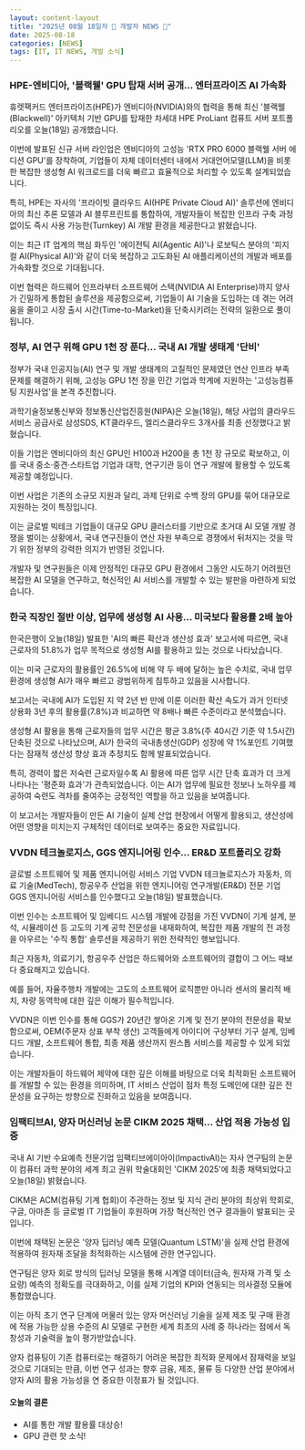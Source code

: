 ```yaml
---
layout: content-layout
title: "2025년 08월 18일자 📓 개발자 NEWS 📓"
date: 2025-08-18
categories: [NEWS]
tags: [IT, IT NEWS, 개발 소식]
---
```


### HPE-엔비디아, '블랙웰' GPU 탑재 서버 공개… 엔터프라이즈 AI 가속화

휴렛팩커드 엔터프라이즈(HPE)가 엔비디아(NVIDIA)와의 협력을 통해 최신 '블랙웰(Blackwell)' 아키텍처 기반 GPU를 탑재한 차세대 HPE ProLiant 컴퓨트 서버 포트폴리오를 오늘(18일) 공개했습니다. 

이번에 발표된 신규 서버 라인업은 엔비디아의 고성능 'RTX PRO 6000 블랙웰 서버 에디션 GPU'를 장착하여, 기업들이 자체 데이터센터 내에서 거대언어모델(LLM)을 비롯한 복잡한 생성형 AI 워크로드를 더욱 빠르고 효율적으로 처리할 수 있도록 설계되었습니다. 

특히, HPE는 자사의 '프라이빗 클라우드 AI(HPE Private Cloud AI)' 솔루션에 엔비디아의 최신 추론 모델과 AI 블루프린트를 통합하여, 개발자들이 복잡한 인프라 구축 과정 없이도 즉시 사용 가능한(Turnkey) AI 개발 환경을 제공한다고 밝혔습니다. 

이는 최근 IT 업계의 핵심 화두인 '에이전틱 AI(Agentic AI)'나 로보틱스 분야의 '피지컬 AI(Physical AI)'와 같이 더욱 복잡하고 고도화된 AI 애플리케이션의 개발과 배포를 가속화할 것으로 기대됩니다. 

이번 협력은 하드웨어 인프라부터 소프트웨어 스택(NVIDIA AI Enterprise)까지 양사가 긴밀하게 통합된 솔루션을 제공함으로써, 기업들이 AI 기술을 도입하는 데 겪는 어려움을 줄이고 시장 출시 시간(Time-to-Market)을 단축시키려는 전략의 일환으로 풀이됩니다.

### 정부, AI 연구 위해 GPU 1천 장 푼다… 국내 AI 개발 생태계 '단비'

정부가 국내 인공지능(AI) 연구 및 개발 생태계의 고질적인 문제였던 연산 인프라 부족 문제를 해결하기 위해, 고성능 GPU 1천 장을 민간 기업과 학계에 지원하는 '고성능컴퓨팅 지원사업'을 본격 추진합니다. 

과학기술정보통신부와 정보통신산업진흥원(NIPA)은 오늘(18일), 해당 사업의 클라우드 서비스 공급사로 삼성SDS, KT클라우드, 엘리스클라우드 3개사를 최종 선정했다고 밝혔습니다. 

이들 기업은 엔비디아의 최신 GPU인 H100과 H200을 총 1천 장 규모로 확보하고, 이를 국내 중소·중견·스타트업 기업과 대학, 연구기관 등이 연구 개발에 활용할 수 있도록 제공할 예정입니다. 

이번 사업은 기존의 소규모 지원과 달리, 과제 단위로 수백 장의 GPU를 묶어 대규모로 지원하는 것이 특징입니다. 

이는 글로벌 빅테크 기업들이 대규모 GPU 클러스터를 기반으로 초거대 AI 모델 개발 경쟁을 벌이는 상황에서, 국내 연구진들이 연산 자원 부족으로 경쟁에서 뒤처지는 것을 막기 위한 정부의 강력한 의지가 반영된 것입니다. 

개발자 및 연구원들은 이제 안정적인 대규모 GPU 환경에서 그동안 시도하기 어려웠던 복잡한 AI 모델을 연구하고, 혁신적인 AI 서비스를 개발할 수 있는 발판을 마련하게 되었습니다.

### 한국 직장인 절반 이상, 업무에 생성형 AI 사용… 미국보다 활용률 2배 높아

한국은행이 오늘(18일) 발표한 'AI의 빠른 확산과 생산성 효과' 보고서에 따르면, 국내 근로자의 51.8%가 업무 목적으로 생성형 AI를 활용하고 있는 것으로 나타났습니다. 

이는 미국 근로자의 활용률인 26.5%에 비해 약 두 배에 달하는 높은 수치로, 국내 업무 환경에 생성형 AI가 매우 빠르고 광범위하게 침투하고 있음을 시사합니다.

보고서는 국내에 AI가 도입된 지 약 2년 반 만에 이룬 이러한 확산 속도가 과거 인터넷 상용화 3년 후의 활용률(7.8%)과 비교하면 약 8배나 빠른 수준이라고 분석했습니다. 

생성형 AI 활용을 통해 근로자들의 업무 시간은 평균 3.8%(주 40시간 기준 약 1.5시간) 단축된 것으로 나타났으며, AI가 한국의 국내총생산(GDP) 성장에 약 1%포인트 기여했다는 잠재적 생산성 향상 효과 추정치도 함께 발표되었습니다. 

특히, 경력이 짧은 저숙련 근로자일수록 AI 활용에 따른 업무 시간 단축 효과가 더 크게 나타나는 '평준화 효과'가 관측되었습니다. 이는 AI가 업무에 필요한 정보나 노하우를 제공하여 숙련도 격차를 줄여주는 긍정적인 역할을 하고 있음을 보여줍니다. 

이 보고서는 개발자들이 만든 AI 기술이 실제 산업 현장에서 어떻게 활용되고, 생산성에 어떤 영향을 미치는지 구체적인 데이터로 보여주는 중요한 자료입니다.

### VVDN 테크놀로지스, GGS 엔지니어링 인수… ER&D 포트폴리오 강화

글로벌 소프트웨어 및 제품 엔지니어링 서비스 기업 VVDN 테크놀로지스가 자동차, 의료 기술(MedTech), 항공우주 산업을 위한 엔지니어링 연구개발(ER&D) 전문 기업 GGS 엔지니어링 서비스를 인수했다고 오늘(18일) 발표했습니다. 

이번 인수는 소프트웨어 및 임베디드 시스템 개발에 강점을 가진 VVDN이 기계 설계, 분석, 시뮬레이션 등 고도의 기계 공학 전문성을 내재화하여, 복잡한 제품 개발의 전 과정을 아우르는 '수직 통합' 솔루션을 제공하기 위한 전략적인 행보입니다. 

최근 자동차, 의료기기, 항공우주 산업은 하드웨어와 소프트웨어의 결합이 그 어느 때보다 중요해지고 있습니다. 

예를 들어, 자율주행차 개발에는 고도의 소프트웨어 로직뿐만 아니라 센서의 물리적 배치, 차량 동역학에 대한 깊은 이해가 필수적입니다. 

VVDN은 이번 인수를 통해 GGS가 20년간 쌓아온 기계 및 전기 분야의 전문성을 확보함으로써, OEM(주문자 상표 부착 생산) 고객들에게 아이디어 구상부터 기구 설계, 임베디드 개발, 소프트웨어 통합, 최종 제품 생산까지 원스톱 서비스를 제공할 수 있게 되었습니다. 

이는 개발자들이 하드웨어 제약에 대한 깊은 이해를 바탕으로 더욱 최적화된 소프트웨어를 개발할 수 있는 환경을 의미하며, IT 서비스 산업이 점차 특정 도메인에 대한 깊은 전문성을 요구하는 방향으로 진화하고 있음을 보여줍니다.

### 임팩티브AI, 양자 머신러닝 논문 CIKM 2025 채택… 산업 적용 가능성 입증

국내 AI 기반 수요예측 전문기업 임팩티브에이아이(ImpactivAI)는 자사 연구팀의 논문이 컴퓨터 과학 분야의 세계 최고 권위 학술대회인 'CIKM 2025'에 최종 채택되었다고 오늘(18일) 밝혔습니다. 

CIKM은 ACM(컴퓨팅 기계 협회)이 주관하는 정보 및 지식 관리 분야의 최상위 학회로, 구글, 아마존 등 글로벌 IT 기업들이 후원하며 가장 혁신적인 연구 결과들이 발표되는 곳입니다. 

이번에 채택된 논문은 '양자 딥러닝 예측 모델(Quantum LSTM)'을 실제 산업 환경에 적용하여 원자재 조달을 최적화하는 시스템에 관한 연구입니다. 

연구팀은 양자 회로 방식의 딥러닝 모델을 통해 시계열 데이터(금속, 원자재 가격 및 소요량) 예측의 정확도를 극대화하고, 이를 실제 기업의 KPI와 연동되는 의사결정 모듈에 통합했습니다. 

이는 아직 초기 연구 단계에 머물러 있는 양자 머신러닝 기술을 실제 제조 및 구매 환경에 적용 가능한 상용 수준의 AI 모델로 구현한 세계 최초의 사례 중 하나라는 점에서 독창성과 기술력을 높이 평가받았습니다. 

양자 컴퓨팅이 기존 컴퓨터로는 해결하기 어려운 복잡한 최적화 문제에서 잠재력을 보일 것으로 기대되는 만큼, 이번 연구 성과는 향후 금융, 제조, 물류 등 다양한 산업 분야에서 양자 AI의 활용 가능성을 연 중요한 이정표가 될 것입니다.

#### 오늘의 결론

- AI를 통한 개발 활용률 대상승!
- GPU 관련 핫 소식!